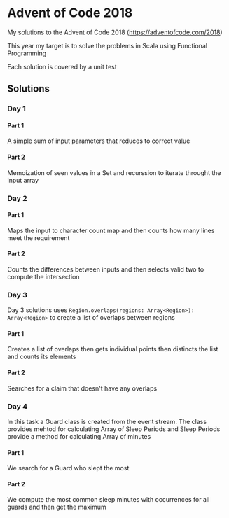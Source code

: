 # Advent of Code 2018
My solutions to the Advent of Code 2018 (https://adventofcode.com/2018)

This year my target is to solve the problems in Scala using Functional Programming

Each solution is covered by a unit test

## Solutions

### Day 1
#### Part 1
A simple sum of input parameters that reduces to correct value

#### Part 2
Memoization of seen values in a Set and recurssion to iterate throught the input array

### Day 2
#### Part 1
Maps the input to character count map and then counts how many lines meet the requirement

#### Part 2
Counts the differences between inputs and then selects valid two to compute the intersection

### Day 3
Day 3 solutions uses `Region.overlaps(regions: Array<Region>): Array<Region>` to create a list of overlaps between regions

#### Part 1
Creates a list of overlaps then gets individual points then distincts the list and counts its elements

#### Part 2
Searches for a claim that doesn't have any overlaps

### Day 4
In this task a Guard class is created from the event stream. The class provides mehtod
for calculating Array of Sleep Periods and Sleep Periods provide a method for calculating
Array of minutes

#### Part 1
We search for a Guard who slept the most

#### Part 2
We compute the most common sleep minutes with occurrences for all guards and then get the maximum